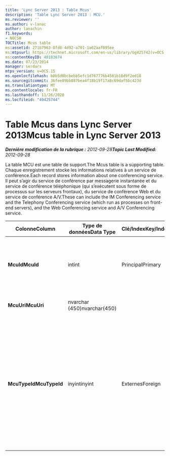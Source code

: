 ```yaml
---
title: 'Lync Server 2013 : Table Mcus'
description: 'Table Lync Server 2013 : MCU.'
ms.reviewer: ''
ms.author: v-lanac
author: lanachin
f1.keywords:
- NOCSH
TOCTitle: Mcus table
ms:assetid: 271b7963-8fd8-4d92-a701-1a62aaf895ee
ms:mtpsurl: https://technet.microsoft.com/en-us/library/Gg425742(v=OCS.15)
ms:contentKeyID: 48183674
ms.date: 07/23/2014
manager: serdars
mtps_version: v=OCS.15
ms.openlocfilehash: b0b5d0bcbebb5efc1d767776b4581b18d9f2ed18
ms.sourcegitcommit: 36fee89bb887bea4f18b19f17a8c69daf5bc423d
ms.translationtype: MT
ms.contentlocale: fr-FR
ms.lasthandoff: 11/26/2020
ms.locfileid: "49425744"
---
```

# <a name="mcus-table-in-lync-server-2013"></a><span data-ttu-id="df217-103">Table Mcus dans Lync Server 2013</span><span class="sxs-lookup"><span data-stu-id="df217-103">Mcus table in Lync Server 2013</span></span>

<div data-xmlns="http://www.w3.org/1999/xhtml">

<div class="topic" data-xmlns="http://www.w3.org/1999/xhtml" data-msxsl="urn:schemas-microsoft-com:xslt" data-cs="https://msdn.microsoft.com/">

<div data-asp="https://msdn2.microsoft.com/asp">



</div>

<div id="mainSection">

<div id="mainBody"><span data-ttu-id="df217-104">

<span> </span></span><span class="sxs-lookup"><span data-stu-id="df217-104">

<span> </span></span></span>

<span data-ttu-id="df217-105">_**Dernière modification de la rubrique :** 2012-09-28_</span><span class="sxs-lookup"><span data-stu-id="df217-105">_**Topic Last Modified:** 2012-09-28_</span></span>

<span data-ttu-id="df217-106">La table MCU est une table de support.</span><span class="sxs-lookup"><span data-stu-id="df217-106">The Mcus table is a supporting table.</span></span> <span data-ttu-id="df217-107">Chaque enregistrement stocke les informations relatives à un service de conférence.</span><span class="sxs-lookup"><span data-stu-id="df217-107">Each record stores information about one conferencing service.</span></span> <span data-ttu-id="df217-108">Il peut s’agir du service de conférence par messagerie instantanée et du service de conférence téléphonique (qui s’exécutent sous forme de processus sur les serveurs frontaux), du service de conférence Web et du service de conférence A/V.</span><span class="sxs-lookup"><span data-stu-id="df217-108">These can include the IM Conferencing service and the Telephony Conferencing service (which run as processes on front-end servers), and the Web Conferencing service and A/V Conferencing service.</span></span>


<table>
<colgroup>
<col style="width: 25%" />
<col style="width: 25%" />
<col style="width: 25%" />
<col style="width: 25%" />
</colgroup>
<thead>
<tr class="header">
<th><span data-ttu-id="df217-109">Colonne</span><span class="sxs-lookup"><span data-stu-id="df217-109">Column</span></span></th>
<th><span data-ttu-id="df217-110">Type de données</span><span class="sxs-lookup"><span data-stu-id="df217-110">Data Type</span></span></th>
<th><span data-ttu-id="df217-111">Clé/Index</span><span class="sxs-lookup"><span data-stu-id="df217-111">Key/Index</span></span></th>
<th><span data-ttu-id="df217-112">Détails</span><span class="sxs-lookup"><span data-stu-id="df217-112">Details</span></span></th>
</tr>
</thead>
<tbody>
<tr class="odd">
<td><p><span data-ttu-id="df217-113"><strong>McuId</strong></span><span class="sxs-lookup"><span data-stu-id="df217-113"><strong>McuId</strong></span></span></p></td>
<td><p><span data-ttu-id="df217-114">int</span><span class="sxs-lookup"><span data-stu-id="df217-114">int</span></span></p></td>
<td><p><span data-ttu-id="df217-115">Principal</span><span class="sxs-lookup"><span data-stu-id="df217-115">Primary</span></span></p></td>
<td><p><span data-ttu-id="df217-116">Numéro unique identifiant ce serveur de conférence.</span><span class="sxs-lookup"><span data-stu-id="df217-116">Unique number identifying this conferencing server.</span></span></p></td>
</tr>
<tr class="even">
<td><p><span data-ttu-id="df217-117"><strong>McuUri</strong></span><span class="sxs-lookup"><span data-stu-id="df217-117"><strong>McuUri</strong></span></span></p></td>
<td><p><span data-ttu-id="df217-118">nvarchar (450)</span><span class="sxs-lookup"><span data-stu-id="df217-118">nvarchar(450)</span></span></p></td>
<td><p> </p></td>
<td><p> </p></td>
</tr>
<tr class="odd">
<td><p><span data-ttu-id="df217-119"><strong>McuTypeId</strong></span><span class="sxs-lookup"><span data-stu-id="df217-119"><strong>McuTypeId</strong></span></span></p></td>
<td><p><span data-ttu-id="df217-120">inyint</span><span class="sxs-lookup"><span data-stu-id="df217-120">inyint</span></span></p></td>
<td><p> <span data-ttu-id="df217-121">Externes</span><span class="sxs-lookup"><span data-stu-id="df217-121">Foreign</span></span></p></td>
<td><p><span data-ttu-id="df217-122">Le type de serveur de conférence, tel que conf : chat (pour les messages instantanés) ou conf : audio-vidéo.</span><span class="sxs-lookup"><span data-stu-id="df217-122">Conferencing server type, such as conf:chat (for IMs) or conf:audio-video.</span></span> <span data-ttu-id="df217-123">Pour plus d’informations, voir la <a href="lync-server-2013-uritypes-table.md">table UriTypes dans Lync Server 2013</a> .</span><span class="sxs-lookup"><span data-stu-id="df217-123">See the <a href="lync-server-2013-uritypes-table.md">UriTypes table in Lync Server 2013</a> for more information.</span></span></p></td>
</tr>
</tbody>
</table><span data-ttu-id="df217-124">


</div>

<span> </span>

</div>

</div>

</span><span class="sxs-lookup"><span data-stu-id="df217-124">


</div>

<span> </span>

</div>

</div>

</span></span></div>

